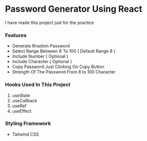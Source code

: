 # Password Generator Using React

I have made this project just for the practice

### Features
-   Generate Rnadom Password
-   Select Range Between 8 To 100 ( Default Range 8 )
-   Include Number ( Optional )
-   Include Character ( Optional )
-   Copy Password Just Clicking On Copy Button
-   Strength Of The Password From 8 to 100 Character


### Hooks Used In This Project

1.  useState
2.  useCallback
3.  useRef
4.  useEffect

### Styling Framework
-   Tailwind CSS